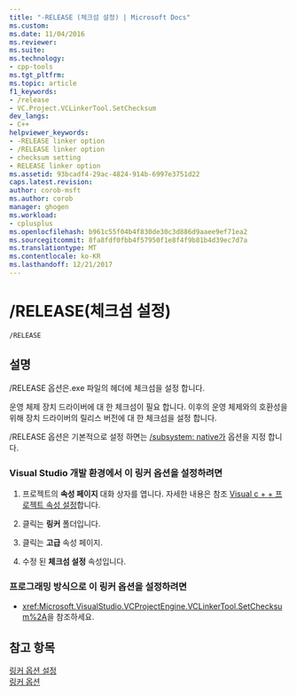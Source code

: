 ```yaml
---
title: "-RELEASE (체크섬 설정) | Microsoft Docs"
ms.custom: 
ms.date: 11/04/2016
ms.reviewer: 
ms.suite: 
ms.technology:
- cpp-tools
ms.tgt_pltfrm: 
ms.topic: article
f1_keywords:
- /release
- VC.Project.VCLinkerTool.SetChecksum
dev_langs:
- C++
helpviewer_keywords:
- -RELEASE linker option
- /RELEASE linker option
- checksum setting
- RELEASE linker option
ms.assetid: 93bcadf4-29ac-4824-914b-6997e3751d22
caps.latest.revision: 
author: corob-msft
ms.author: corob
manager: ghogen
ms.workload:
- cplusplus
ms.openlocfilehash: b961c55f04b4f830de30c3d886d9aaee9ef71ea2
ms.sourcegitcommit: 8fa8fdf0fbb4f57950f1e8f4f9b81b4d39ec7d7a
ms.translationtype: MT
ms.contentlocale: ko-KR
ms.lasthandoff: 12/21/2017
---
```

# <a name="release-set-the-checksum"></a>/RELEASE(체크섬 설정)
```  
/RELEASE  
```  
  
## <a name="remarks"></a>설명  
 /RELEASE 옵션은.exe 파일의 헤더에 체크섬을 설정 합니다.  
  
 운영 체제 장치 드라이버에 대 한 체크섬이 필요 합니다. 이후의 운영 체제와의 호환성을 위해 장치 드라이버의 릴리스 버전에 대 한 체크섬을 설정 합니다.  
  
 /RELEASE 옵션은 기본적으로 설정 하면는 [/subsystem: native가](../../build/reference/subsystem-specify-subsystem.md) 옵션을 지정 합니다.  
  
### <a name="to-set-this-linker-option-in-the-visual-studio-development-environment"></a>Visual Studio 개발 환경에서 이 링커 옵션을 설정하려면  
  
1.  프로젝트의 **속성 페이지** 대화 상자를 엽니다. 자세한 내용은 참조 [Visual c + + 프로젝트 속성 설정](../../ide/working-with-project-properties.md)합니다.  
  
2.  클릭는 **링커** 폴더입니다.  
  
3.  클릭는 **고급** 속성 페이지.  
  
4.  수정 된 **체크섬 설정** 속성입니다.  
  
### <a name="to-set-this-linker-option-programmatically"></a>프로그래밍 방식으로 이 링커 옵션을 설정하려면  
  
-   <xref:Microsoft.VisualStudio.VCProjectEngine.VCLinkerTool.SetChecksum%2A>을 참조하세요.  
  
## <a name="see-also"></a>참고 항목  
 [링커 옵션 설정](../../build/reference/setting-linker-options.md)   
 [링커 옵션](../../build/reference/linker-options.md)